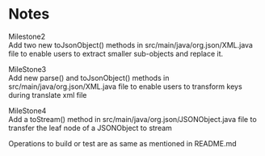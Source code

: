 # Notes
Milestone2  
Add two new toJsonObject() methods in src/main/java/org.json/XML.java file to enable users to extract smaller sub-objects and replace it.

MileStone3  
Add new parse() and toJsonObject() methods in src/main/java/org.json/XML.java file to enable users to transform keys during translate xml file

MileStone4  
Add a toStream() method in src/main/java/org.json/JSONObject.java file to transfer the leaf node of a JSONObject to stream


Operations to build or test are as same as mentioned in README.md